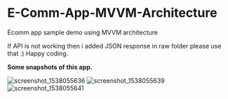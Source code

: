 # E-Comm-App-MVVM-Architecture
Ecomm app sample demo using MVVM architecture


If API is not working then i added JSON response in raw folder please use that :) Happy coding.

**Some snapshots of this app.**

![screenshot_1538055636](https://user-images.githubusercontent.com/25124224/46150075-5ceacd00-c289-11e8-93f1-3ac9ea0e1e1f.png)
![screenshot_1538055639](https://user-images.githubusercontent.com/25124224/46150076-5e1bfa00-c289-11e8-94c2-a2759865d2a4.png)
![screenshot_1538055641](https://user-images.githubusercontent.com/25124224/46150077-5e1bfa00-c289-11e8-98fd-620c73762169.png)
